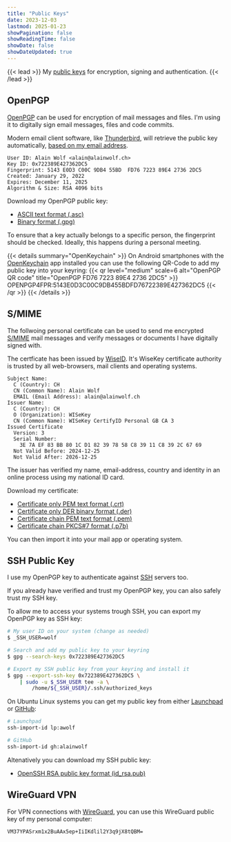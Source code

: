 ```yaml
---
title: "Public Keys"
date: 2023-12-03
lastmod: 2025-01-23
showPagination: false
showReadingTime: false
showDate: false
showDateUpdated: true
---
```


{{< lead >}}
My [public keys](https://en.wikipedia.org/wiki/Public-key_cryptography) for
encryption, signing and authentication.
{{< /lead >}}

## OpenPGP

[OpenPGP](https://en.wikipedia.org/wiki/Pretty_Good_Privacy#OpenPGP) can be used
for encryption of mail messages and files. I'm using it to digitally sign email
messages, files and code commits.

Modern email client software, like
[Thunderbird](https://www.thunderbird.net/en-US/), will retrieve the public key
automatically, [based on my email address](https://keys.openpgp.org/search?q=alain%40alainwolf.ch).

```text
User ID: Alain Wolf <alain@alainwolf.ch>
Key ID: 0x722389E427362DC5
Fingerprint: 5143 E0D3 C00C 9DB4 55BD  FD76 7223 89E4 2736 2DC5
Created: January 29, 2022
Expires: December 11, 2025
Algorithm & Size: RSA 4096 bits
```

Download my OpenPGP public key:

- [ASCII text format (.asc)](/public_keys/0x722389E427362DC5.asc)
- [Binary format (.gpg)](/public_keys/0x722389E427362DC5.gpg)

To ensure that a key actually belongs to a specific person, the fingerprint
should be checked. Ideally, this happens during a personal meeting.

{{< details summary="OpenKeychain" >}}
On Android smartphones with the [OpenKeychain](https://www.openkeychain.org/)
app installed you can use the following QR-Code to add my public key into your
keyring:
{{< qr level="medium" scale=6 alt="OpenPGP QR code" title="OpenPGP FD76 7223 89E4 2736 2DC5" >}}
OPENPGP4FPR:5143E0D3C00C9DB455BDFD76722389E427362DC5
{{< /qr >}}
{{< /details >}}

## S/MIME

The follwoing personal certificate can be used to send me encrypted
[S/MIME](https://en.wikipedia.org/wiki/S/MIME) mail messages and verify messages
or documents I have digitally signed with.

The certficate has been issued by [WiseID](https://wiseid.com/). It's WiseKey
certificate authority is trusted by all web-browsers, mail clients and operating
systems.

```text
Subject Name:
  C (Country): CH
  CN (Common Name): Alain Wolf
  EMAIL (Email Address): alain@alainwolf.ch
Issuer Name:
  C (Country): CH
  O (Organization): WISeKey
  CN (Common Name): WISeKey CertifyID Personal GB CA 3
Issued Certificate
  Version: 3
  Serial Number:
    3E 7A EF 83 BB 80 1C D1 82 39 78 58 C8 39 11 C8 39 2C 67 69
  Not Valid Before: 2024-12-25
  Not Valid After: 2026-12-25
```

The issuer has verified my name, email-address, country and identity in an
online process using my national ID card.

Download my certificate:

- [Certificate only PEM text format (.crt)](/public_keys/c83911c8392c6769.crt)
- [Certificate only DER binary format (.der)](/public_keys/c83911c8392c6769.der)
- [Certificate chain PEM text format (.pem)](/public_keys/c83911c8392c6769-chain.pem)
- [Certificate chain PKCS#7 format (.p7b)](/public_keys/c83911c8392c6769-chain.p7b)

You can then import it into your mail app or operating system.

## SSH Public Key

I use my OpenPGP key to authenticate against
[SSH](https://en.wikipedia.org/wiki/Secure_Shell) servers too.

If you already have verified and trust my OpenPGP key, you can also safely trust
my SSH key.

To allow me to access your systems trough SSH, you can export my OpenPGP key as
SSH key:

```bash
# My user ID on your system (change as needed)
$ _SSH_USER=wolf

# Search and add my public key to your keyring
$ gpg --search-keys 0x722389E427362DC5

# Export my SSH public key from your keyring and install it
$ gpg --export-ssh-key 0x722389E427362DC5 \
    | sudo -u $_SSH_USER tee -a \
        /home/${_SSH_USER}/.ssh/authorized_keys
```

On Ubuntu Linux systems you can get my public key from either
[Launchpad](https://launchpad.net/~awolf) or
[GitHub](https://github.com/alainwolf):

```bash
# Launchpad
ssh-import-id lp:awolf

# GitHub
ssh-import-id gh:alainwolf
```

Altenatively you can download my SSH public key:

- [OpenSSH RSA public key format (id_rsa.pub)](/public_keys/id_rsa.pub)

## WireGuard VPN

For VPN connections with [WireGuard](https://www.wireguard.com/), you can use
this WireGuard public key of my personal computer:

```text
VM37YPASrxm1x2BuAAx5ep+IiIKdlil2Y3q9jX8tQBM=
```
